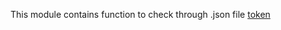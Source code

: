 This module contains function to check through .json file
[token](https://github.com/bbryk/check_the_json/blob/master/images/token.png.svg)

